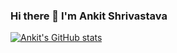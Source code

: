 ### Hi there 👋 I'm Ankit Shrivastava

[![Ankit's GitHub stats](https://github-readme-stats.vercel.app/api?username=ansh47&count_private=true)](https://github.com/ansh47/github-readme-stats)

<!--
**ansh47/ansh47** is a ✨ _special_ ✨ repository because its `README.md` (this file) appears on your GitHub profile.

Here are some ideas to get you started:

- 🔭 I’m currently working on ...
- 🌱 I’m currently learning ...
- 👯 I’m looking to collaborate on ...
- 🤔 I’m looking for help with ...
- 💬 Ask me about ...
- 📫 How to reach me: ...
- 😄 Pronouns: ...
- ⚡ Fun fact: ...
-->
